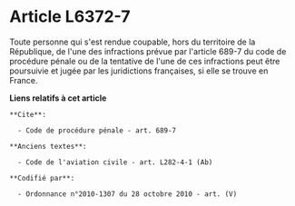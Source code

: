 # Article L6372-7

Toute personne qui s'est rendue coupable, hors du territoire de la République, de l'une des infractions prévue par l'article
689-7 du code de procédure pénale ou de la tentative de l'une de ces infractions peut être poursuivie et jugée par les
juridictions françaises, si elle se trouve en France.

**Liens relatifs à cet article**

	**Cite**:

	  - Code de procédure pénale - art. 689-7

	**Anciens textes**:

	  - Code de l'aviation civile - art. L282-4-1 (Ab)

	**Codifié par**:

	  - Ordonnance n°2010-1307 du 28 octobre 2010 - art. (V)
